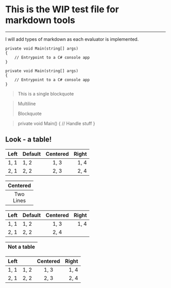 ﻿# This is the WIP test file for markdown tools

---

I will add types of markdown as each evaluator is implemented.

```CSharp
private void Main(string[] args)
{
    // Entrypoint to a C# console app
}
```

    private void Main(string[] args)
    {
        // Entrypoint to a C# console app
    }

> This is a single blockquote

> Multiline
>
> Blockquote

>    private void Main()
>    {
>        // Handle stuff
>    }

## Look - a table!

| Left | Default | Centered | Right |
|:---|---|:---:|---:|
| 1, 1 | 1, 2 | 1, 3 | 1, 4 |
| 2, 1 | 2, 2 | 2, 3 | 2, 4 |

| Centered |
|:---:|
| Two<br>Lines |

| Left | Default | Centered | Right |
|:---|---|:---:|---:|
| 1, 1 | 1, 2 | 1, 3 | 1, 4 |
| 2, 1 | 2, 2 | 2, 4 |

| Not a table
| - |

| Left |  | Centered | Right |
|:---|---|:---:|---:|
| 1, 1 | 1, 2 | 1, 3 | 1, 4 |
| 2, 1 | 2, 2 | 2, 3 | 2, 4 |



